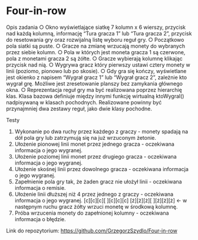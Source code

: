 # Four-in-row
Opis zadania
○ Okno wyświetlające siatkę 7 kolumn x 6 wierszy, przycisk nad każdą kolumną,
informację “Tura gracza 1” lub “Tura gracza 2”, przycisk do resetowania gry
oraz rozwijalną listę wyboru reguł gry.
○ Początkowo pola siatki są puste.
○ Gracze na zmianę wrzucają monety do wybranych przez siebie kolumn.
○ Pola w których jest moneta gracza 1 są czerwone, pola z monetami gracza 2
są żółte.
○ Gracze wybierają kolumnę klikając przycisk nad nią.
○ Wygrywa gracz który pierwszy ustawi cztery monety w linii (poziomo, pionowo
lub po skosie).
○ Gdy gra się kończy, wyświetlane jest okienko z napisem “Wygrał gracz 1” lub
“Wygrał gracz 2”, zależnie kto wygrał grę. Możliwe jest zresetowanie planszy
bez zamykania głównego okna.
○ Reprezentacja reguł gry ma być realizowana poprzez hierarchię klas. Klasa
bazowa definiuje między innymi funkcję wirtualną ktoWygral() nadpisywaną w
klasach pochodnych. Realizowane powinny być przynajmniej dwa zestawy reguł,
jako dwie klasy pochodne.

Testy
1. Wykonanie po dwa ruchy przez każdego z graczy - monety spadają na dół pola
gry lub zatrzymują się na już wrzuconym żetonie.
2. Ułożenie pionowej linii monet przez jednego gracza - oczekiwana informacja o
jego wygranej.
3. Ułożenie poziomej linii monet przez drugiego gracza - oczekiwana informacja o
jego wygranej.
4. Ułożenie skośnej linii przez dowolnego gracza - oczekiwana informacja o
jego wygranej.
5. Zapełnienie pola gry tak, że żaden gracz nie ułożył linii - oczekiwana informacja
o remisie.
6. Ułożenie linii dłuższej niż 4 przez jednego z graczy - oczekiwana informacja o
jego wygranej.
[c][c][c][ ][c][c][c]
[ż][ż][ż][ ][ż][ż][ż] <- w następnym ruchu gracz żółty wrzuci monetę w
środkową kolumnę.
7. Próba wrzucenia monety do zapełnionej kolumny - oczekiwana informacja o błędzie.

Link do repozytorium:
https://github.com/GrzegorzSzydlo/Four-in-row

